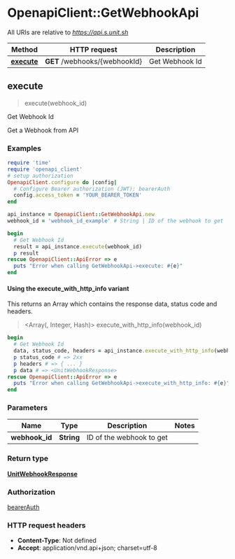 # OpenapiClient::GetWebhookApi

All URIs are relative to *https://api.s.unit.sh*

| Method | HTTP request | Description |
| ------ | ------------ | ----------- |
| [**execute**](GetWebhookApi.md#execute) | **GET** /webhooks/{webhookId} | Get Webhook Id |


## execute

> <UnitWebhookResponse> execute(webhook_id)

Get Webhook Id

Get a Webhook from API 

### Examples

```ruby
require 'time'
require 'openapi_client'
# setup authorization
OpenapiClient.configure do |config|
  # Configure Bearer authorization (JWT): bearerAuth
  config.access_token = 'YOUR_BEARER_TOKEN'
end

api_instance = OpenapiClient::GetWebhookApi.new
webhook_id = 'webhook_id_example' # String | ID of the webhook to get

begin
  # Get Webhook Id
  result = api_instance.execute(webhook_id)
  p result
rescue OpenapiClient::ApiError => e
  puts "Error when calling GetWebhookApi->execute: #{e}"
end
```

#### Using the execute_with_http_info variant

This returns an Array which contains the response data, status code and headers.

> <Array(<UnitWebhookResponse>, Integer, Hash)> execute_with_http_info(webhook_id)

```ruby
begin
  # Get Webhook Id
  data, status_code, headers = api_instance.execute_with_http_info(webhook_id)
  p status_code # => 2xx
  p headers # => { ... }
  p data # => <UnitWebhookResponse>
rescue OpenapiClient::ApiError => e
  puts "Error when calling GetWebhookApi->execute_with_http_info: #{e}"
end
```

### Parameters

| Name | Type | Description | Notes |
| ---- | ---- | ----------- | ----- |
| **webhook_id** | **String** | ID of the webhook to get |  |

### Return type

[**UnitWebhookResponse**](UnitWebhookResponse.md)

### Authorization

[bearerAuth](../README.md#bearerAuth)

### HTTP request headers

- **Content-Type**: Not defined
- **Accept**: application/vnd.api+json; charset=utf-8


